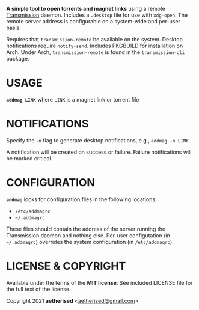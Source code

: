 **A simple tool to open torrents and magnet links** using a remote
[Transmission](https://github.com/transmission/transmission) daemon. Includes
a `.desktop` file for use with `xdg-open`. The remote server address is
configurable on a system-wide and per-user basis.

Requires that `transmission-remote` be available on the system. Desktop
notifications require `notify-send`. Includes PKGBUILD for installation on Arch.
Under Arch, `transmission-remote` is found in the `transmission-cli` package.

# USAGE

**`addmag LINK`** where `LINK` is a magnet link or torrent file

# NOTIFICATIONS

Specify the `-n` flag to generate desktop notifications, e.g., `addmag -n LINK`

A notification will be created on success or failure. Failure notifications will
be marked critical.

# CONFIGURATION

**`addmag`** looks for configuration files in the following locations:

* `/etc/addmagrc`
* `~/.addmagrc`

These files should contain the address of the server running the Transmission
daemon and nothing else. Per-user configutation (in `~/.addmagrc`) overrides
the system configuration (in `/etc/addmagrc`).

# LICENSE & COPYRIGHT

Available under the terms of the **MIT license**. See included LICENSE file for
the full text of the license.

Copyright 2021 **aetherised** <<aetherised@gmail.com>>
